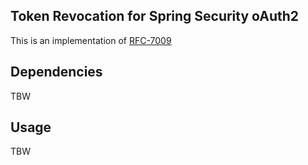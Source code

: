 Token Revocation for Spring Security oAuth2
-------------------------------------------

This is an implementation of [RFC-7009](https://tools.ietf.org/html/rfc7009)

## Dependencies
TBW

## Usage
TBW